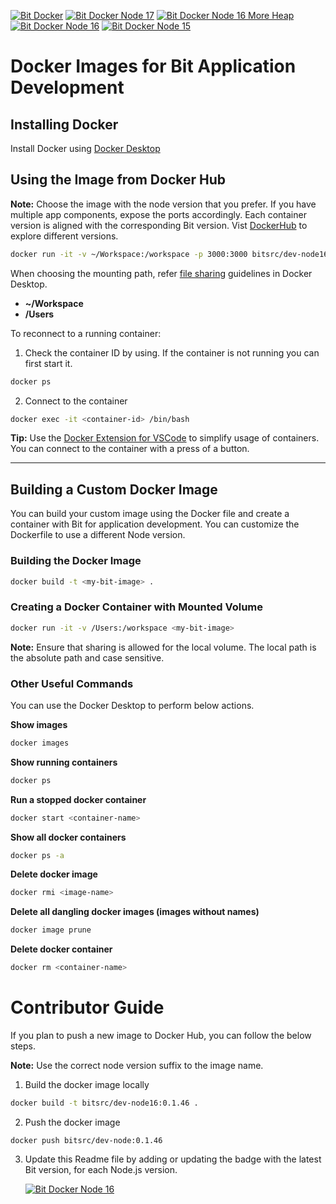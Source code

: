 [![Bit Docker](https://img.shields.io/badge/Bit-Docker-086dd7)](https://hub.docker.com/u/bitsrc) [![Bit Docker Node 17](https://img.shields.io/badge/Image-bitsrc/dev--node17:0.1.46-brightgreen)](https://hub.docker.com/r/bitsrc/dev-node17) [![Bit Docker Node 16 More Heap](https://img.shields.io/badge/Image-bitsrc/dev--node16m:0.1.46-brightgreen)](https://hub.docker.com/r/bitsrc/dev-node16m) [![Bit Docker Node 16](https://img.shields.io/badge/Image-bitsrc/dev--node16:0.1.46-brightgreen)](https://hub.docker.com/r/bitsrc/dev-node16) [![Bit Docker Node 15](https://img.shields.io/badge/Image-bitsrc/dev--node15:0.1.46-brightgreen)](https://hub.docker.com/r/bitsrc/dev-node15)
# Docker Images for Bit Application Development

## Installing Docker

Install Docker using [Docker Desktop](https://www.docker.com/products/docker-desktop/)

## Using the Image from Docker Hub

**Note:** Choose the image with the node version that you prefer. If you have multiple app components, expose the ports accordingly. Each container version is aligned with the corresponding Bit version. Vist [DockerHub](https://hub.docker.com/r/bitsrc/devimage) to explore different versions.

```sh
docker run -it -v ~/Workspace:/workspace -p 3000:3000 bitsrc/dev-node16m:0.1.46
```
When choosing the mounting path, refer [file sharing](https://docs.docker.com/desktop/settings/mac/#file-sharing) guidelines in Docker Desktop.
- **~/Workspace**
- **/Users**


To reconnect to a running container:

1. Check the container ID by using. If the container is not running you can first start it.
```sh
docker ps
```

2. Connect to the container
```sh
docker exec -it <container-id> /bin/bash
```

**Tip:** Use the [Docker Extension for VSCode](https://marketplace.visualstudio.com/items?itemName=ms-azuretools.vscode-docker) to simplify usage of containers. You can connect to the container with a press of a button.

---
## Building a Custom Docker Image
You can build your custom image using the Docker file and create a container with Bit for application development. You can customize the Dockerfile to use a different Node version.

### Building the Docker Image
```sh
docker build -t <my-bit-image> .
```
### Creating a Docker Container with Mounted Volume 
```sh
docker run -it -v /Users:/workspace <my-bit-image>
```
**Note:** Ensure that sharing is allowed for the local volume. The local path is the absolute path and case sensitive. 

### Other Useful Commands

You can use the Docker Desktop to perform below actions.

**Show images**
```sh
docker images
```

**Show running containers**
```sh
docker ps
```

**Run a stopped docker container**
```sh
docker start <container-name>
```

**Show all docker containers**
```sh
docker ps -a
```

**Delete docker image**
```sh
docker rmi <image-name>
```

**Delete all dangling docker images (images without names)**
```sh
docker image prune
```

**Delete docker container**
```sh
docker rm <container-name>
```

# Contributor Guide
If you plan to push a new image to Docker Hub, you can follow the below steps.

**Note:** Use the correct node version suffix to the image name.

1. Build the docker image locally

```sh
docker build -t bitsrc/dev-node16:0.1.46 .

```

2. Push the docker image

```
docker push bitsrc/dev-node:0.1.46
```

3. Update this Readme file by adding or updating the badge with the latest Bit version, for each Node.js version.

   [![Bit Docker Node 16](https://img.shields.io/badge/Image-bitsrc/dev--node16:0.1.46-brightgreen)](https://hub.docker.com/r/bitsrc/dev-node16)
